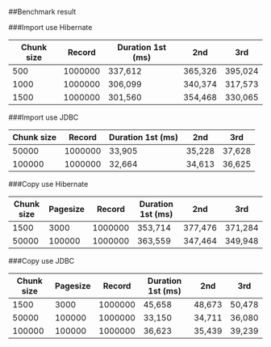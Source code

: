 ##Benchmark result

###Import use Hibernate

| Chunk size | Record | Duration 1st (ms) | 2nd | 3rd |
| ------------- | ------------- |	------------- |	-------------	| ------------- |
| 500 | 1000000 |	337,612 | 365,326	| 395,024 |
| 1000 | 1000000 |	306,099 |	340,374 | 317,573 |
| 1500 | 1000000 |	301,560 |	354,468 | 330,065 |

###Import use JDBC

| Chunk size | Record | Duration 1st (ms) | 2nd | 3rd |
| ------------- | ------------- |	------------- |	-------------	| ------------- |
| 50000 | 1000000 |	33,905 |	35,228	| 37,628 |
| 100000 | 1000000 |	32,664 |	34,613	| 36,625 |

###Copy use Hibernate

| Chunk size | Pagesize | Record | Duration 1st (ms) | 2nd | 3rd |
| ------------- | ------------- |	------------- |	-------------	| ------------- | ------------- |
| 1500 | 3000 |	1000000 |	353,714	| 377,476 | 371,284 |
| 50000 | 100000 |	1000000 |	363,559	| 347,464 | 349,948 |

###Copy use JDBC

| Chunk size | Pagesize | Record | Duration 1st (ms) | 2nd | 3rd |
| ------------- | ------------- |	------------- |	-------------	| ------------- | ------------- |
| 1500 | 3000 |	1000000 |	45,658	| 48,673 | 50,478 |
| 50000 | 100000 |	1000000 |	33,150 | 34,711 | 36,080 |
| 100000 | 100000 |	1000000 |	36,623 | 35,439 | 39,239 |
